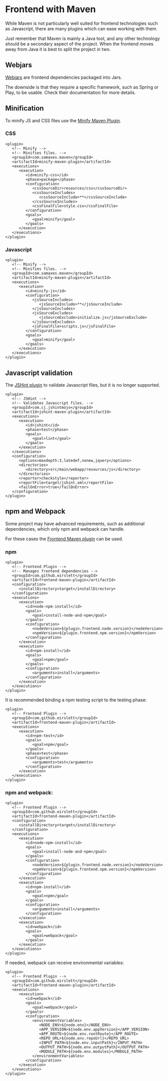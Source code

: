 # Frontend with Maven

While Maven is not particularly well suited for frontend technologies such as Javascript, there are many plugins which can ease working with them.

Just remember that Maven is mainly a Java tool, and any other technology should be a secondary aspect of the project. When the frontend moves away from Java it is best to split the project in two.

## Webjars

[Webjars](http://www.webjars.org/) are frontend dependencies packaged into Jars.

The downside is that they require a specific framework, such as Spring or Play, to be usable. Check their documentation for more details.

## Minification

To minify JS and CSS files use the [Minify Maven Plugin](http://samaxes.github.io/minify-maven-plugin/).

### CSS

```markup
<plugin>
   <!-- Minify -->
   <!-- Minifies files. -->
   <groupId>com.samaxes.maven</groupId>
   <artifactId>minify-maven-plugin</artifactId>
   <executions>
      <execution>
         <id>minify-css</id>
         <phase>package</phase>
         <configuration>
            <cssSourceDir>resources/css</cssSourceDir>
            <cssSourceIncludes>
               <cssSourceInclude>**</cssSourceInclude>
            </cssSourceIncludes>
            <cssFinalFile>style.css</cssFinalFile>
         </configuration>
         <goals>
            <goal>minify</goal>
         </goals>
      </execution>
   </executions>
</plugin>
```

### Javascript

```markup
<plugin>
   <!-- Minify -->
   <!-- Minifies files. -->
   <groupId>com.samaxes.maven</groupId>
   <artifactId>minify-maven-plugin</artifactId>
   <executions>
      <execution>
         <id>minify-js</id>
         <configuration>
            <jsSourceIncludes>
               <jsSourceInclude>**</jsSourceInclude>
            </jsSourceIncludes>
            <jsSourceExcludes>
               <jsSourceExclude>initialize.js</jsSourceExclude>
            </jsSourceExcludes>
            <jsFinalFile>scripts.js</jsFinalFile>
         </configuration>
         <goals>
            <goal>minify</goal>
         </goals>
      </execution>
   </executions>
</plugin>
```

## Javascript validation

The [JSHint plugin](https://github.com/cjdev/jshint-mojo) to validate Javascript files, but it is no longer supported.

```markup
<plugin>
   <!-- JSHint -->
   <!-- Validates Javascript files. -->
   <groupId>com.cj.jshintmojo</groupId>
   <artifactId>jshint-maven-plugin</artifactId>
   <executions>
      <execution>
         <id>jshint</id>
         <phase>test</phase>
         <goals>
            <goal>lint</goal>
         </goals>
      </execution>
   </executions>
   <configuration>
      <options>maxdepth:3,latedef,nonew,jquery</options>
      <directories>
         <directory>src/main/webapp/resources/js</directory>
      </directories>
      <reporter>checkstyle</reporter>
      <reportFile>target/jshint.xml</reportFile>
      <failOnError>true</failOnError>
   </configuration>
</plugin>
```

## npm and Webpack

Some project may have advanced requirements, such as additional dependencies, which only npm and webpack can handle.

For these cases the [Frontend Maven plugin](https://github.com/eirslett/frontend-maven-plugin) can be used.

### npm

```markup
<plugin>
   <!-- Frontend Plugin -->
   <!-- Manages frontend dependencies -->
   <groupId>com.github.eirslett</groupId>
   <artifactId>frontend-maven-plugin</artifactId>
   <configuration>
      <installDirectory>target</installDirectory>
   </configuration>
   <executions>
      <execution>
         <id>node-npm-install</id>
         <goals>
            <goal>install-node-and-npm</goal>
         </goals>
         <configuration>
            <nodeVersion>${plugin.frontend.node.version}</nodeVersion>
            <npmVersion>${plugin.frontend.npm.version}</npmVersion>
         </configuration>
      </execution>
      <execution>
         <id>npm-install</id>
         <goals>
            <goal>npm</goal>
         </goals>
         <configuration>
            <arguments>install</arguments>
         </configuration>
      </execution>
   </executions>
</plugin>
```

It is recommended binding a npm testing script to the testing phase:

```markup
<plugin>
   <!-- Frontend Plugin -->
   <groupId>com.github.eirslett</groupId>
   <artifactId>frontend-maven-plugin</artifactId>
   <executions>
      <execution>
         <id>npm-test</id>
         <goals>
            <goal>npm</goal>
         </goals>
         <phase>test</phase>
         <configuration>
            <arguments>test</arguments>
         </configuration>
      </execution>
   </executions>
</plugin>
```

### npm and webpack:

```markup
<plugin>
   <!-- Frontend Plugin -->
   <groupId>com.github.eirslett</groupId>
   <artifactId>frontend-maven-plugin</artifactId>
   <configuration>
      <installDirectory>target</installDirectory>
   </configuration>
   <executions>
      <execution>
         <id>node-npm-install</id>
         <goals>
            <goal>install-node-and-npm</goal>
         </goals>
         <configuration>
            <nodeVersion>${plugin.frontend.node.version}</nodeVersion>
            <npmVersion>${plugin.frontend.npm.version}</npmVersion>
         </configuration>
      </execution>
      <execution>
         <id>npm-install</id>
         <goals>
            <goal>npm</goal>
         </goals>
         <configuration>
            <arguments>install</arguments>
         </configuration>
      </execution>
      <execution>
         <id>webpack</id>
         <goals>
            <goal>webpack</goal>
         </goals>
      </execution>
   </executions>
</plugin>
```

If needed, webpack can receive environmental variables:

```markup
<plugin>
   <!-- Frontend Plugin -->
   <groupId>com.github.eirslett</groupId>
   <artifactId>frontend-maven-plugin</artifactId>
   <executions>
      <execution>
         <id>webpack</id>
         <goals>
            <goal>webpack</goal>
         </goals>
         <configuration>
            <environmentVariables>
               <NODE_ENV>${node.env}</NODE_ENV>
               <APP_VERSION>${node.env.appVersion}</APP_VERSION>
               <APP_ROUTE>${node.env.rootRoute}</APP_ROUTE>
               <REPO_URL>${node.env.repoUrl}</REPO_URL>
               <INPUT_PATH>${node.env.inputPath}</INPUT_PATH>
               <OUTPUT_PATH>${node.env.outputPath}</OUTPUT_PATH>
               <MODULE_PATH>${node.env.modules}</MODULE_PATH>
            </environmentVariables>
         </configuration>
      </execution>
   </executions>
</plugin>
```

